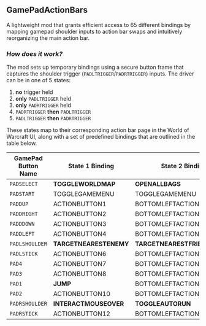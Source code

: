 ## GamePadActionBars
A lightweight mod that grants efficient access to 65 different bindings by mapping gamepad shoulder inputs to action bar swaps and intuitively reorganizing the main action bar.

### _How does it work?_
The mod sets up temporary bindings using a secure button frame that captures the shoulder trigger (`PADLTRIGGER`/`PADRTRIGGER`) inputs. The driver can be in one of 5 states:

1. **no** trigger held
2. **only** `PADLTRIGGER` held
3. **only** `PADRTRIGGER` held
4. `PADRTRIGGER` **then** `PADLTRIGGER`
5. `PADLTRIGGER` **then** `PADRTRIGGER`

These states map to their corresponding action bar page in the World of Warcraft UI, along with a set of predefined bindings that are outlined in the table below.

| GamePad Button Name | State 1 Binding        | State 2 Binding          | State 3 Binding           | State 4 Binding    | State 5 Binding     |
| ------------------- | ---------------------- | ------------------------ | ------------------------- | ------------------ | ------------------- |
| `PADSELECT`         | **TOGGLEWORLDMAP**     | **OPENALLBAGS**          | **TOGGLECHARACTER0**      | **TOGGLESOCIAL**   | **TOGGLESPELLBOOK** |
| `PADSTART`          | TOGGLEGAMEMENU         | TOGGLEGAMEMENU           | TOGGLEGAMEMENU            | TOGGLEGAMEMENU     | TOGGLEGAMEMENU      |
| `PADDUP`            | ACTIONBUTTON1          | BOTTOMLEFTACTIONBUTTON1  | BOTTOMRIGHTACTIONBUTTON1  | LEFTACTIONBUTTON1  | RIGHTACTIONBUTTON1  |
| `PADDRIGHT`         | ACTIONBUTTON2          | BOTTOMLEFTACTIONBUTTON2  | BOTTOMRIGHTACTIONBUTTON2  | LEFTACTIONBUTTON2  | RIGHTACTIONBUTTON2  |
| `PADDDOWN`          | ACTIONBUTTON3          | BOTTOMLEFTACTIONBUTTON3  | BOTTOMRIGHTACTIONBUTTON3  | LEFTACTIONBUTTON3  | RIGHTACTIONBUTTON3  |
| `PADDLEFT`          | ACTIONBUTTON4          | BOTTOMLEFTACTIONBUTTON4  | BOTTOMRIGHTACTIONBUTTON4  | LEFTACTIONBUTTON4  | RIGHTACTIONBUTTON4  |
| `PADLSHOULDER`      | **TARGETNEARESTENEMY** | **TARGETNEARESTFRIEND**  | **UNBOUND**               | LEFTACTIONBUTTON5  | RIGHTACTIONBUTTON5  |
| `PADLSTICK`         | ACTIONBUTTON6          | BOTTOMLEFTACTIONBUTTON6  | BOTTOMRIGHTACTIONBUTTON6  | LEFTACTIONBUTTON6  | RIGHTACTIONBUTTON6  |
| `PAD4`              | ACTIONBUTTON7          | BOTTOMLEFTACTIONBUTTON7  | BOTTOMRIGHTACTIONBUTTON7  | LEFTACTIONBUTTON7  | RIGHTACTIONBUTTON7  |
| `PAD3`              | ACTIONBUTTON8          | BOTTOMLEFTACTIONBUTTON8  | BOTTOMRIGHTACTIONBUTTON8  | LEFTACTIONBUTTON8  | RIGHTACTIONBUTTON8  |
| `PAD1`              | **JUMP**               | BOTTOMLEFTACTIONBUTTON9  | BOTTOMRIGHTACTIONBUTTON9  | LEFTACTIONBUTTON9  | RIGHTACTIONBUTTON9  |
| `PAD2`              | ACTIONBUTTON10         | BOTTOMLEFTACTIONBUTTON10 | BOTTOMRIGHTACTIONBUTTON10 | LEFTACTIONBUTTON10 | RIGHTACTIONBUTTON10 |
| `PADRSHOULDER`      | **INTERACTMOUSEOVER**  | **TOGGLEAUTORUN**        | **FLIPCAMERAYAW**         | LEFTACTIONBUTTON11 | RIGHTACTIONBUTTON11 |
| `PADRSTICK`         | ACTIONBUTTON12         | BOTTOMLEFTACTIONBUTTON12 | BOTTOMRIGHTACTIONBUTTON12 | LEFTACTIONBUTTON12 | RIGHTACTIONBUTTON12 |
